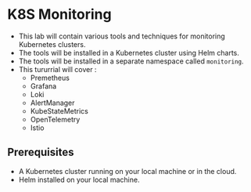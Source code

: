 # K8S Monitoring

- This lab will contain various tools and techniques for monitoring Kubernetes clusters.
- The tools will be installed in a Kubernetes cluster using Helm charts.
- The tools will be installed in a separate namespace called `monitoring`.
- This tururrial will cover :
  - Premetheus
  - Grafana
  - Loki
  - AlertManager
  - KubeStateMetrics
  - OpenTelemetry
  - Istio

## Prerequisites

- A Kubernetes cluster running on your local machine or in the cloud.
- Helm installed on your local machine.

